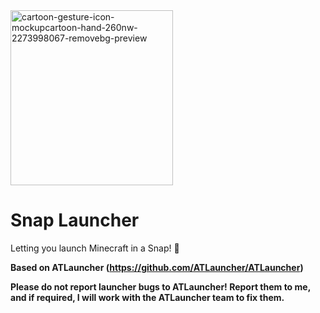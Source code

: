 <img width="260" height="280" alt="cartoon-gesture-icon-mockupcartoon-hand-260nw-2273998067-removebg-preview" src="https://github.com/user-attachments/assets/93a08d4b-07bf-4fb8-ad9f-96ca79dc7036" />


# Snap Launcher

Letting you launch Minecraft in a Snap! 🫰

**Based on ATLauncher (https://github.com/ATLauncher/ATLauncher)**

**Please do not report launcher bugs to ATLauncher! Report them to me, and if required, I will work with the ATLauncher team to fix them.**

